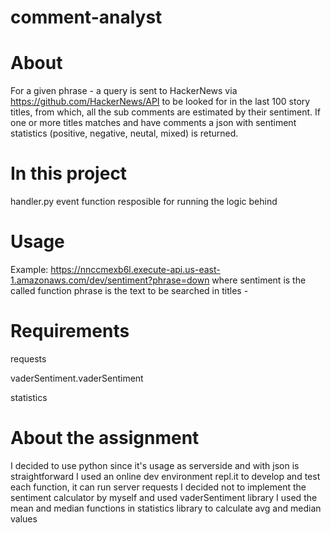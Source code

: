 # comment-analyst

# About
For a given phrase - a query is sent to HackerNews via https://github.com/HackerNews/API to be looked for in the last 100 story titles, 
from which, all the sub comments are estimated by their sentiment.
If one or more titles matches and have comments a json with sentiment statistics (positive, negative, neutal, mixed) is returned.

# In this project
handler.py event function resposible for running the logic behind

# Usage
Example: https://nnccmexb6l.execute-api.us-east-1.amazonaws.com/dev/sentiment?phrase=down
where sentiment is the called function
phrase is the text to be searched in titles -

# Requirements
requests

vaderSentiment.vaderSentiment

statistics

# About the assignment
I decided to use python since it's usage as serverside and with json is straightforward
I used an online dev environment repl.it to develop and test each function, it can run server requests
I decided not to implement the sentiment calculator by myself and used vaderSentiment library
I used the mean and median functions in statistics library to calculate avg and median values
